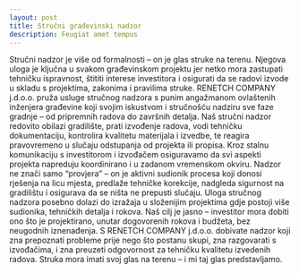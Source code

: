 ```yaml
---
layout: post
title: Stručni građevinski nadzor
description: Feugiat amet tempus
---
```

Stručni nadzor je više od formalnosti – on je glas struke na terenu. Njegova uloga je ključna u svakom građevinskom projektu jer netko mora zastupati tehničku ispravnost, štititi interese investitora i osigurati da se radovi izvode u skladu s projektima, zakonima i pravilima struke. RENETCH COMPANY j.d.o.o. pruža usluge stručnog nadzora s punim angažmanom ovlaštenih inženjera građevine koji svojim iskustvom i stručnošću nadziru sve faze gradnje – od pripremnih radova do završnih detalja. Naš stručni nadzor redovito obilazi gradilište, prati izvođenje radova, vodi tehničku dokumentaciju, kontrolira kvalitetu materijala i izvedbe, te reagira pravovremeno u slučaju odstupanja od projekta ili propisa. Kroz stalnu komunikaciju s investitorom i izvođačem osiguravamo da svi aspekti projekta napreduju koordinirano i u zadanom vremenskom okviru. Nadzor ne znači samo “provjera” – on je aktivni sudionik procesa koji donosi rješenja na licu mjesta, predlaže tehničke korekcije, nadgleda sigurnost na gradilištu i osigurava da se ništa ne prepusti slučaju. Uloga stručnog nadzora posebno dolazi do izražaja u složenijim projektima gdje postoji više sudionika, tehničkih detalja i rokova. Naš cilj je jasno – investitor mora dobiti ono što je projektirano, unutar dogovorenih rokova i budžeta, bez neugodnih iznenađenja. S RENETCH COMPANY j.d.o.o. dobivate nadzor koji zna prepoznati probleme prije nego što postanu skupi, zna razgovarati s izvođačima, i zna preuzeti odgovornost za tehničku kvalitetu izvedenih radova. Struka mora imati svoj glas na terenu – i mi taj glas predstavljamo.